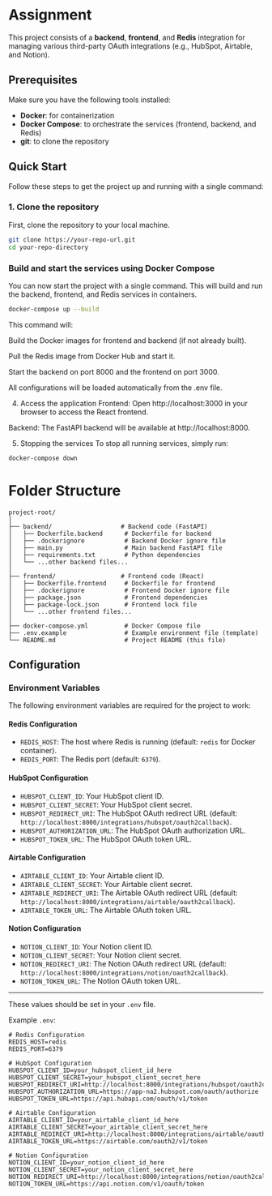 # Assignment

This project consists of a **backend**, **frontend**, and **Redis** integration for managing various third-party OAuth integrations (e.g., HubSpot, Airtable, and Notion).

## Prerequisites

Make sure you have the following tools installed:

- **Docker**: for containerization
- **Docker Compose**: to orchestrate the services (frontend, backend, and Redis)
- **git**: to clone the repository

## Quick Start

Follow these steps to get the project up and running with a single command:

### 1. Clone the repository

First, clone the repository to your local machine.

```bash
git clone https://your-repo-url.git
cd your-repo-directory
```
### Build and start the services using Docker Compose
You can now start the project with a single command. This will build and run the backend, frontend, and Redis services in containers.

```bash
docker-compose up --build
```
This command will:

Build the Docker images for frontend and backend (if not already built).

Pull the Redis image from Docker Hub and start it.

Start the backend on port 8000 and the frontend on port 3000.

All configurations will be loaded automatically from the .env file.

4. Access the application
Frontend: Open http://localhost:3000 in your browser to access the React frontend.

Backend: The FastAPI backend will be available at http://localhost:8000.

5. Stopping the services
To stop all running services, simply run:

```bash
docker-compose down
```

# Folder Structure 
```base
project-root/
│
├── backend/                   # Backend code (FastAPI)
│   ├── Dockerfile.backend      # Dockerfile for backend
│   ├── .dockerignore           # Backend Docker ignore file
│   ├── main.py                 # Main backend FastAPI file
│   ├── requirements.txt        # Python dependencies
│   └── ...other backend files...
│
├── frontend/                  # Frontend code (React)
│   ├── Dockerfile.frontend     # Dockerfile for frontend
│   ├── .dockerignore           # Frontend Docker ignore file
│   ├── package.json            # Frontend dependencies
│   ├── package-lock.json       # Frontend lock file
│   └── ...other frontend files...
│
├── docker-compose.yml          # Docker Compose file
├── .env.example                # Example environment file (template)
└── README.md                   # Project README (this file)

``` 

## Configuration

### Environment Variables

The following environment variables are required for the project to work:

#### Redis Configuration
- `REDIS_HOST`: The host where Redis is running (default: `redis` for Docker container).
- `REDIS_PORT`: The Redis port (default: `6379`).

#### HubSpot Configuration
- `HUBSPOT_CLIENT_ID`: Your HubSpot client ID.
- `HUBSPOT_CLIENT_SECRET`: Your HubSpot client secret.
- `HUBSPOT_REDIRECT_URI`: The HubSpot OAuth redirect URL (default: `http://localhost:8000/integrations/hubspot/oauth2callback`).
- `HUBSPOT_AUTHORIZATION_URL`: The HubSpot OAuth authorization URL.
- `HUBSPOT_TOKEN_URL`: The HubSpot OAuth token URL.

#### Airtable Configuration
- `AIRTABLE_CLIENT_ID`: Your Airtable client ID.
- `AIRTABLE_CLIENT_SECRET`: Your Airtable client secret.
- `AIRTABLE_REDIRECT_URI`: The Airtable OAuth redirect URL (default: `http://localhost:8000/integrations/airtable/oauth2callback`).
- `AIRTABLE_TOKEN_URL`: The Airtable OAuth token URL.

#### Notion Configuration
- `NOTION_CLIENT_ID`: Your Notion client ID.
- `NOTION_CLIENT_SECRET`: Your Notion client secret.
- `NOTION_REDIRECT_URI`: The Notion OAuth redirect URL (default: `http://localhost:8000/integrations/notion/oauth2callback`).
- `NOTION_TOKEN_URL`: The Notion OAuth token URL.

---

These values should be set in your `.env` file.

Example `.env`:

```env
# Redis Configuration
REDIS_HOST=redis
REDIS_PORT=6379

# HubSpot Configuration
HUBSPOT_CLIENT_ID=your_hubspot_client_id_here
HUBSPOT_CLIENT_SECRET=your_hubspot_client_secret_here
HUBSPOT_REDIRECT_URI=http://localhost:8000/integrations/hubspot/oauth2callback
HUBSPOT_AUTHORIZATION_URL=https://app-na2.hubspot.com/oauth/authorize
HUBSPOT_TOKEN_URL=https://api.hubapi.com/oauth/v1/token

# Airtable Configuration
AIRTABLE_CLIENT_ID=your_airtable_client_id_here
AIRTABLE_CLIENT_SECRET=your_airtable_client_secret_here
AIRTABLE_REDIRECT_URI=http://localhost:8000/integrations/airtable/oauth2callback
AIRTABLE_TOKEN_URL=https://airtable.com/oauth2/v1/token

# Notion Configuration
NOTION_CLIENT_ID=your_notion_client_id_here
NOTION_CLIENT_SECRET=your_notion_client_secret_here
NOTION_REDIRECT_URI=http://localhost:8000/integrations/notion/oauth2callback
NOTION_TOKEN_URL=https://api.notion.com/v1/oauth/token
